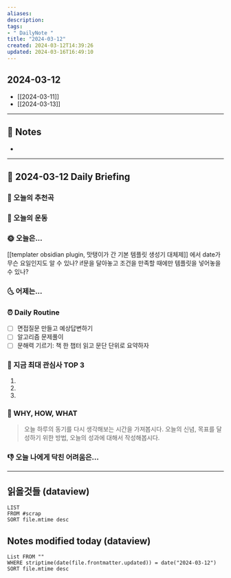 ```yaml
---
aliases: 
description:
tags:
- " DailyNote "
title: "2024-03-12"
created: 2024-03-12T14:39:26
updated: 2024-03-16T16:49:10
---
```


## 2024-03-12

- [[2024-03-11]] 
- [[2024-03-13]]

---

## 📝 Notes

- 


---

## 📅 2024-03-12 Daily Briefing

### 🎵 오늘의 추천곡

### 🏃 오늘의 운동

### 🌞 오늘은...

[[templater obsidian plugin, 맛탱이가 간 기본 템플릿 생성기 대체제]] 에서 date가 무슨 요일인지도 알 수 있나? if문을 달아놓고 조건을 만족할 때에만 템플릿을 넣어놓을 수 있나?

### 🌜 어제는...

### ⏰ Daily Routine

- [ ] 면접질문 만들고 예상답변하기
- [ ] 알고리즘 문제풀이
- [ ] 문해력 기르기: 책 한 챕터 읽고 문단 단위로 요약하자

### 🧠 지금 최대 관심사 TOP 3

1. 
2. 
3. 

### 🚀 WHY, HOW, WHAT

> 오늘 하루의 동기를 다시 생각해보는 시간을 가져봅시다. 오늘의 신념, 목표를 달성하기 위한 방법, 오늘의 성과에 대해서 작성해봅시다.

### 👎 오늘 나에게 닥친 어려움은...

---

## 읽을것들 (dataview)

```dataview
LIST
FROM #scrap
SORT file.mtime desc
```

## Notes modified today (dataview)

```dataview
List FROM "" 
WHERE striptime(date(file.frontmatter.updated)) = date("2024-03-12") 
SORT file.mtime desc
```
